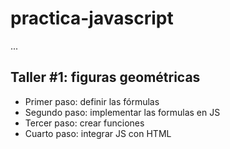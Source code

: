 # practica-javascript

...

## Taller #1: figuras geométricas

- Primer paso: definir las fórmulas
- Segundo paso: implementar las formulas en JS
- Tercer paso: crear funciones
- Cuarto paso: integrar JS con HTML